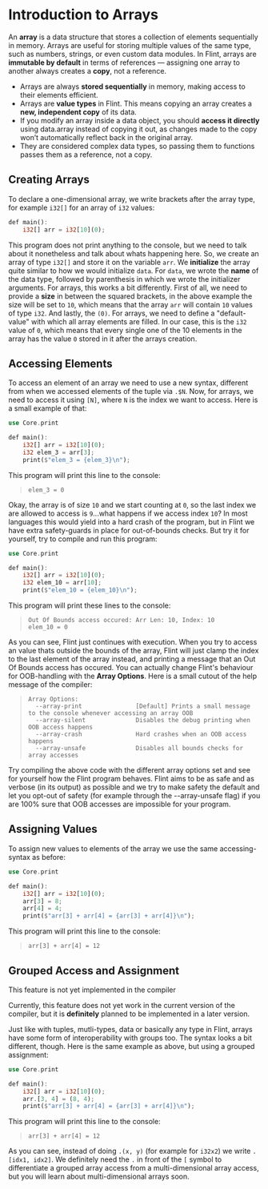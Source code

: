 # Introduction to Arrays

An **array** is a data structure that stores a collection of elements sequentially in memory. Arrays are useful for storing multiple values of the same type, such as numbers, strings, or even custom data modules. In Flint, arrays are **immutable by default** in terms of references — assigning one array to another always creates a **copy**, not a reference.

- Arrays are always **stored sequentially** in memory, making access to their elements efficient.
- Arrays are **value types** in Flint. This means copying an array creates a **new, independent copy** of its data.
- If you modify an array inside a data object, you should **access it directly** using data.array instead of copying it out, as changes made to the copy won’t automatically reflect back in the original array.
- They are considered complex data types, so passing them to functions passes them as a reference, not a copy.

## Creating Arrays

To declare a one-dimensional array, we write brackets after the array type, for example `i32[]` for an array of `i32` values:

```rs
def main():
    i32[] arr = i32[10](0);
```

This program does not print anything to the console, but we need to talk about it nonetheless and talk about whats happening here. So, we create an array of type `i32[]` and store it on the variable `arr`. We **initialize** the array quite similar to how we would initialize `data`. For `data`, we wrote the **name** of the data type, followed by parenthesis in which we wrote the initializer arguments. For arrays, this works a bit differently. First of all, we need to provide a **size** in between the squared brackets, in the above example the size will be set to `10`, which means that the array `arr` will contain `10` values of type `i32`. And lastly, the `(0)`. For arrays, we need to define a "default-value" with which all array elements are filled. In our case, this is the `i32` value of `0`, which means that every single one of the 10 elements in the array has the value `0` stored in it after the arrays creation.

## Accessing Elements

To access an element of an array we need to use a new syntax, different from when we accessed elements of the tuple via `.$N`. Now, for arrays, we need to access it using `[N]`, where `N` is the index we want to access. Here is a small example of that:

```rs
use Core.print

def main():
    i32[] arr = i32[10](0);
    i32 elem_3 = arr[3];
    print($"elem_3 = {elem_3}\n");
```

This program will print this line to the console:

> ```
> elem_3 = 0
> ```

Okay, the array is of size `10` and we start counting at `0`, so the last index we are allowed to access is `9`...what happens if we access index `10`? In most languages this would yield into a hard crash of the program, but in Flint we have extra safety-guards in place for out-of-bounds checks. But try it for yourself, try to compile and run this program:

```rs
use Core.print

def main():
    i32[] arr = i32[10](0);
    i32 elem_10 = arr[10];
    print($"elem_10 = {elem_10}\n");
```

This program will print these lines to the console:

> ```
> Out Of Bounds access occured: Arr Len: 10, Index: 10
> elem_10 = 0
> ```

As you can see, Flint just continues with execution. When you try to access an value thats outside the bounds of the array, Flint will just clamp the index to the last element of the array instead, and printing a message that an Out Of Bounds access has occured. You can actually change Flint's behaviour for OOB-handling with the **Array Options**. Here is a small cutout of the help message of the compiler:

> ```
> Array Options:
>   --array-print               [Default] Prints a small message to the console whenever accessing an array OOB
>   --array-silent              Disables the debug printing when OOB access happens
>   --array-crash               Hard crashes when an OOB access happens
>   --array-unsafe              Disables all bounds checks for array accesses
> ```

Try compiling the above code with the different array options set and see for yourself how the Flint program behaves. Flint aims to be as safe and as verbose (in its output) as possible and we try to make safety the default and let you opt-out of safety (for example through the --array-unsafe flag) if you are 100% sure that OOB accesses are impossible for your program.

## Assigning Values

To assign new values to elements of the array we use the same accessing-syntax as before:

```rs
use Core.print

def main():
    i32[] arr = i32[10](0);
    arr[3] = 8;
    arr[4] = 4;
    print($"arr[3] + arr[4] = {arr[3] + arr[4]}\n");
```

This program will print this line to the console:

> ```
> arr[3] + arr[4] = 12
> ```

## Grouped Access and Assignment

<div class="warning">

This feature is not yet implemented in the compiler

Currently, this feature does not yet work in the current version of the compiler, but it is **definitely** planned to be implemented in a later version.

</div>

Just like with tuples, mutli-types, data or basically any type in Flint, arrays have some form of interoperability with groups too. The syntax looks a bit different, though. Here is the same example as above, but using a grouped assignment:

```rs
use Core.print

def main():
    i32[] arr = i32[10](0);
    arr.[3, 4] = (8, 4);
    print($"arr[3] + arr[4] = {arr[3] + arr[4]}\n");
```

This program will print this line to the console:

> ```
> arr[3] + arr[4] = 12
> ```

As you can see, instead of doing `.(x, y)` (for example for `i32x2`) we write `.[idx1, idx2]`. We definitely need the `.` in front of the `[` symbol to differentiate a grouped array access from a multi-dimensional array access, but you will learn about multi-dimensional arrays soon.
